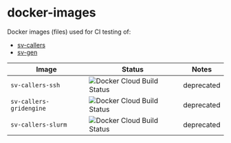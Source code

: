 # docker-images

Docker images (files) used for CI testing of:

- [sv-callers](https://github.com/GooglingTheCancerGenome/sv-callers)
- [sv-gen](https://github.com/GooglingTheCancerGenome/sv-gen) 

| Image | Status | Notes
| ----- | ------ | -----
| `sv-callers-ssh` | ![Docker Cloud Build Status](https://img.shields.io/docker/cloud/build/gtcg/sv-callers-ssh) | deprecated
| `sv-callers-gridengine` | ![Docker Cloud Build Status](https://img.shields.io/docker/cloud/build/gtcg/sv-callers-gridengine) | deprecated
| `sv-callers-slurm` | ![Docker Cloud Build Status](https://img.shields.io/docker/cloud/build/gtcg/sv-callers-slurm) | deprecated
